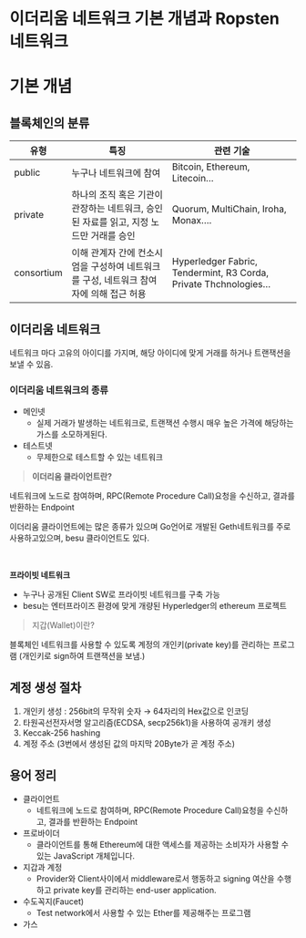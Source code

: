 # 이더리움 네트워크 기본 개념과 Ropsten 네트워크

# 기본 개념

## 블록체인의 분류

| 유형 | 특징 | 관련 기술 |
| --- | --- | --- |
| public | 누구나 네트워크에 참여 | Bitcoin, Ethereum, Litecoin… |
| private | 하나의 조직 혹은 기관이 관장하는 네트워크, 승인된 자료를 읽고, 지정 노드만 거래를 승인 | Quorum, MultiChain, Iroha, Monax…. |
| consortium | 이해 관계자 간에 컨소시엄을 구성하여 네트워크를 구성, 네트워크 참여자에 의해 접근 허용 | Hyperledger Fabric, Tendermint, R3 Corda, Private Thchnologies… |

## 이더리움 네트워크

네트워크 마다 고유의 아이디를 가지며, 해당 아이디에 맞게 거래를 하거나 트랜잭션을 보낼 수 있음.

### 이더리움 네트워크의 종류

- 메인넷
    - 실제 거래가 발생하는 네트워크로, 트랜잭션 수행시 매우 높은 가격에 해당하는 가스를 소모하게된다.
- 테스트넷
    - 무제한으로 테스트할 수 있는 네트워크

> **이더리움 클라이언트란?**
> 

네트워크에 노드로 참여하며, RPC(Remote Procedure Call)요청을 수신하고, 결과를 반환하는 Endpoint

이더리움 클라이언트에는 많은 종류가 있으며 Go언어로 개발된 Geth네트워크를 주로 사용하고있으며, besu 클라이언트도 있다.

<br>

**프라이빗 네트워크** 

- 누구나 공개된 Client SW로 프라이빗 네트워크를 구축 가능
- besu는 엔터프라이즈 환경에 맞게 개량된 Hyperledger의 ethereum 프로젝트

> 지갑(Wallet)이란?
> 

블록체인 네트워크를 사용할 수 있도록 계정의 개인키(private key)를 관리하는 프로그램 (개인키로 sign하여 트랜잭션을 보냄.)

## 계정 생성 절차

1. 개인키 생성 : 256bit의 무작위 숫자 → 64자리의 Hex값으로 인코딩
2. 타원곡선전자서명 알고리즘(ECDSA, secp256k1)을 사용하여 공개키 생성
3. Keccak-256 hashing
4. 계정 주소 (3번에서 생성된 값의 마지막 20Byte가 곧 계정 주소)

## 용어 정리

- 클라이언트
    - 네트워크에 노드로 참여하며, RPC(Remote Procedure Call)요청을 수신하고, 결과를 반환하는 Endpoint
- 프로바이더
    - 클라이언트를 통해 Ethereum에 대한 액세스를 제공하는 소비자가 사용할 수 있는 JavaScript 개체입니다.
- 지갑과 계정
    - Provider와 Client사이에서 middleware로서 행동하고 signing 여산을 수행하고 private key를 관리하는 end-user application.
- 수도꼭지(Faucet)
    - Test network에서 사용할 수 있는 Ether를 제공해주는 프로그램
- 가스
